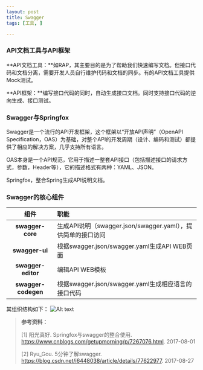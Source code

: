 ```yaml
---
layout: post
title: Swagger
tags: [工具, ]

---
```


### API文档工具与API框架
**API文档工具：**如RAP，其主要目的是为了帮助我们快速编写文档。但接口代码和文档分离，需要开发人员自行维护代码和文档的同步。有的API文档工具提供Mock测试。

**API框架：**编写接口代码的同时，自动生成接口文档。同时支持接口代码的逆向生成、接口测试。

### Swagger与Springfox
Swagger是一个流行的API开发框架，这个框架以“开放API声明”（OpenAPI Specification，OAS）为基础，对整个API的开发周期（设计、编码和测试）都提供了相应的解决方案，几乎支持所有语言。

OAS本身是一个API规范，它用于描述一整套API接口（包括描述接口的请求方式，参数，Header等），它的描述格式有两种：YAML、JSON。

Springfox，整合Spring生成API说明文档。

### Swagger的核心组件
| 组件 | 职能 |
| :------: | :------ |
| **swagger-core** | 生成API说明（swagger.json/swagger.yaml），提供简单的接口访问 |
| **swagger-ui** | 根据swagger.json/swagger.yaml生成API WEB页面 |
| **swagger-editor** | 编辑API WEB模板 |
| **swagger-codegen** | 根据swagger.json/swagger.yaml生成相应语言的接口代码 |

其组织结构如下：
![Alt text](./Swagger.png)

> **参考资料：**
> 
> [1] 阳光真好. Springfox与swagger的整合使用. https://www.cnblogs.com/getupmorning/p/7267076.html. 2017-08-01
> 
> [2] Ryu_Gou. 5分钟了解swagger. https://blog.csdn.net/i6448038/article/details/77622977. 2017-08-27